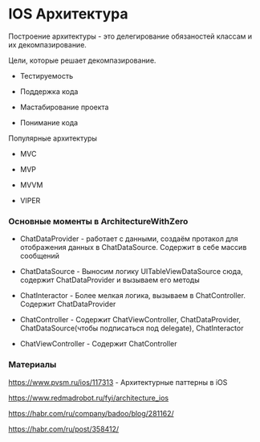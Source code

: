 # IOS Архитектура

Построение архитектуры  - это делегирование обязаностей классам и их декомпазирование.

Цели, которые решает декомпазирование.

- Тестируемость

- Поддержка кода

- Мастабирование проекта

- Понимание кода

Популярные архитектуры

- MVC

- MVP 

- MVVM

- VIPER

### Основные моменты в ArchitectureWithZero

 - ChatDataProvider - работает с данными, создаём протакол для отображения данных в ChatDataSource. Содержит в себе массив сообщений

 - ChatDataSource - Выносим логику UITableViewDataSource сюда, содержит ChatDataProvider и вызываем его методы

 - ChatInteractor - Более мелкая логика, вызываем в ChatController. Содержит ChatDataProvider

 - ChatController - Содержит ChatViewController, ChatDataProvider, ChatDataSource(чтобы подписаться под delegate), ChatInteractor
 
 - ChatViewController - Содержит ChatController

### Материалы

https://www.pvsm.ru/ios/117313 - Архитектурные паттерны в iOS

https://www.redmadrobot.ru/fyi/architecture_ios

https://habr.com/ru/company/badoo/blog/281162/

https://habr.com/ru/post/358412/